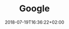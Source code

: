 ---
title: "Google"
date: 2018-07-19T16:36:22+02:00
lastmod: 2018-07-19T16:36:22+02:00
cover: "/images/default1.jpg"
draft: false
categories: 
- bloggingggggg
tags: 
- google code in
- openwisp
description: afa
---